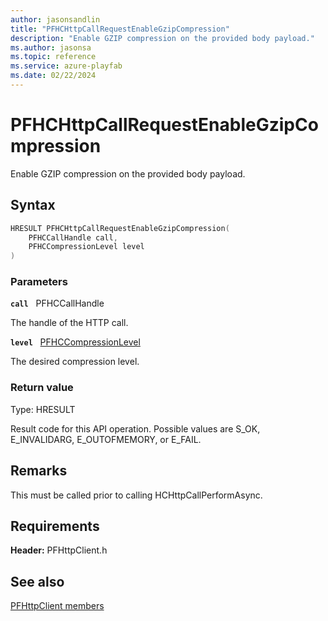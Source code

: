```yaml
---
author: jasonsandlin
title: "PFHCHttpCallRequestEnableGzipCompression"
description: "Enable GZIP compression on the provided body payload."
ms.author: jasonsa
ms.topic: reference
ms.service: azure-playfab
ms.date: 02/22/2024
---
```


# PFHCHttpCallRequestEnableGzipCompression  

Enable GZIP compression on the provided body payload.  

## Syntax  
  
```cpp
HRESULT PFHCHttpCallRequestEnableGzipCompression(  
    PFHCCallHandle call,  
    PFHCCompressionLevel level  
)  
```  
  
### Parameters  
  
**`call`** &nbsp; PFHCCallHandle  
  
The handle of the HTTP call.  
  
**`level`** &nbsp; [PFHCCompressionLevel](../enums/pfhccompressionlevel.md)  
  
The desired compression level.  
  
  
### Return value
Type: HRESULT
  
Result code for this API operation. Possible values are S_OK, E_INVALIDARG, E_OUTOFMEMORY, or E_FAIL.
  
## Remarks  
  
This must be called prior to calling HCHttpCallPerformAsync.
  
## Requirements  
  
**Header:** PFHttpClient.h
  
## See also  
[PFHttpClient members](../pfhttpclient_members.md)  

  
  
